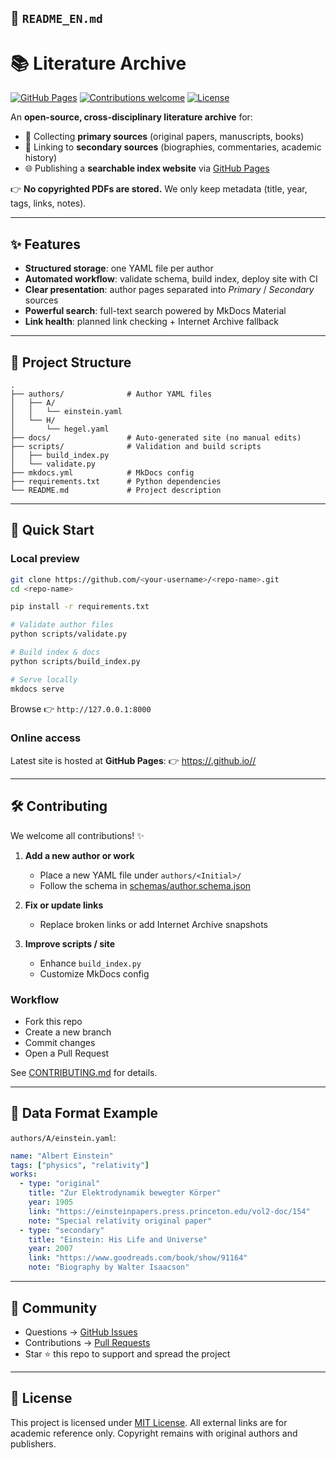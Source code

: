## 📄 `README_EN.md`


# 📚 Literature Archive

[![GitHub Pages](https://img.shields.io/badge/docs-GitHub%20Pages-blue)](https://<your-username>.github.io/<repo-name>/)
[![Contributions welcome](https://img.shields.io/badge/contributions-welcome-brightgreen.svg?style=flat)](CONTRIBUTING.md)
[![License](https://img.shields.io/github/license/<your-username>/<repo-name>)](LICENSE)

An **open-source, cross-disciplinary literature archive** for:

- 🔎 Collecting **primary sources** (original papers, manuscripts, books)  
- 📖 Linking to **secondary sources** (biographies, commentaries, academic history)  
- 🌐 Publishing a **searchable index website** via [GitHub Pages](https://<your-username>.github.io/<repo-name>/)

👉 **No copyrighted PDFs are stored.** We only keep metadata (title, year, tags, links, notes).

---

## ✨ Features

- **Structured storage**: one YAML file per author  
- **Automated workflow**: validate schema, build index, deploy site with CI  
- **Clear presentation**: author pages separated into *Primary* / *Secondary* sources  
- **Powerful search**: full-text search powered by MkDocs Material  
- **Link health**: planned link checking + Internet Archive fallback  

---

## 📂 Project Structure

```plaintext
.
├── authors/              # Author YAML files
│   ├── A/
│   │   └── einstein.yaml
│   └── H/
│       └── hegel.yaml
├── docs/                 # Auto-generated site (no manual edits)
├── scripts/              # Validation and build scripts
│   ├── build_index.py
│   └── validate.py
├── mkdocs.yml            # MkDocs config
├── requirements.txt      # Python dependencies
└── README.md             # Project description
````

---

## 🚀 Quick Start

### Local preview

```bash
git clone https://github.com/<your-username>/<repo-name>.git
cd <repo-name>

pip install -r requirements.txt

# Validate author files
python scripts/validate.py

# Build index & docs
python scripts/build_index.py

# Serve locally
mkdocs serve
```

Browse 👉 `http://127.0.0.1:8000`

### Online access

Latest site is hosted at **GitHub Pages**:
👉 [https://<your-username>.github.io/<repo-name>/](https://<your-username>.github.io/<repo-name>/)

---

## 🛠 Contributing

We welcome all contributions! ✨

1. **Add a new author or work**

   * Place a new YAML file under `authors/<Initial>/`
   * Follow the schema in [schemas/author.schema.json](schemas/author.schema.json)

2. **Fix or update links**

   * Replace broken links or add Internet Archive snapshots

3. **Improve scripts / site**

   * Enhance `build_index.py`
   * Customize MkDocs config

### Workflow

* Fork this repo
* Create a new branch
* Commit changes
* Open a Pull Request

See [CONTRIBUTING.md](CONTRIBUTING.md) for details.

---

## 📜 Data Format Example

`authors/A/einstein.yaml`:

```yaml
name: "Albert Einstein"
tags: ["physics", "relativity"]
works:
  - type: "original"
    title: "Zur Elektrodynamik bewegter Körper"
    year: 1905
    link: "https://einsteinpapers.press.princeton.edu/vol2-doc/154"
    note: "Special relativity original paper"
  - type: "secondary"
    title: "Einstein: His Life and Universe"
    year: 2007
    link: "https://www.goodreads.com/book/show/91164"
    note: "Biography by Walter Isaacson"
```

---

## 🤝 Community

* Questions → [GitHub Issues](../../issues)
* Contributions → [Pull Requests](../../pulls)
* Star ⭐ this repo to support and spread the project

---

## 📄 License

This project is licensed under [MIT License](LICENSE).
All external links are for academic reference only. Copyright remains with original authors and publishers.

